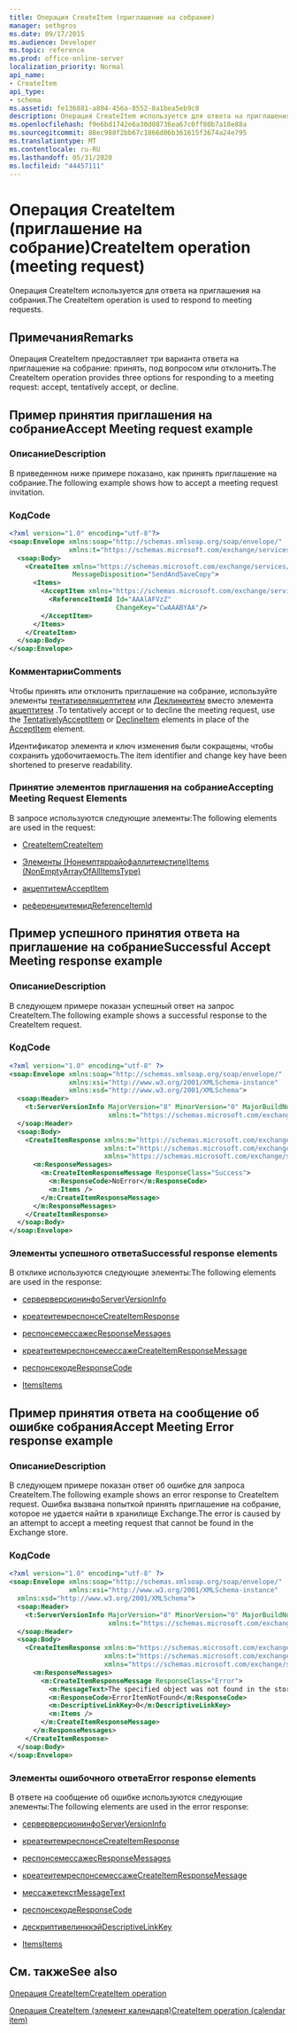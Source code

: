 ```yaml
---
title: Операция CreateItem (приглашение на собрание)
manager: sethgros
ms.date: 09/17/2015
ms.audience: Developer
ms.topic: reference
ms.prod: office-online-server
localization_priority: Normal
api_name:
- CreateItem
api_type:
- schema
ms.assetid: fe136881-a804-456a-8552-8a1bea5eb9c8
description: Операция CreateItem используется для ответа на приглашения на собрания.
ms.openlocfilehash: f9e6bd1742e6a30d08736ea67c0ff80b7a18e88a
ms.sourcegitcommit: 88ec988f2bb67c1866d06b361615f3674a24e795
ms.translationtype: MT
ms.contentlocale: ru-RU
ms.lasthandoff: 05/31/2020
ms.locfileid: "44457111"
---
```

# <a name="createitem-operation-meeting-request"></a><span data-ttu-id="668af-103">Операция CreateItem (приглашение на собрание)</span><span class="sxs-lookup"><span data-stu-id="668af-103">CreateItem operation (meeting request)</span></span>

<span data-ttu-id="668af-104">Операция CreateItem используется для ответа на приглашения на собрания.</span><span class="sxs-lookup"><span data-stu-id="668af-104">The CreateItem operation is used to respond to meeting requests.</span></span>
  
## <a name="remarks"></a><span data-ttu-id="668af-105">Примечания</span><span class="sxs-lookup"><span data-stu-id="668af-105">Remarks</span></span>

<span data-ttu-id="668af-106">Операция CreateItem предоставляет три варианта ответа на приглашение на собрание: принять, под вопросом или отклонить.</span><span class="sxs-lookup"><span data-stu-id="668af-106">The CreateItem operation provides three options for responding to a meeting request: accept, tentatively accept, or decline.</span></span> 
  
## <a name="accept-meeting-request-example"></a><span data-ttu-id="668af-107">Пример принятия приглашения на собрание</span><span class="sxs-lookup"><span data-stu-id="668af-107">Accept Meeting request example</span></span>

### <a name="description"></a><span data-ttu-id="668af-108">Описание</span><span class="sxs-lookup"><span data-stu-id="668af-108">Description</span></span>

<span data-ttu-id="668af-109">В приведенном ниже примере показано, как принять приглашение на собрание.</span><span class="sxs-lookup"><span data-stu-id="668af-109">The following example shows how to accept a meeting request invitation.</span></span>
  
### <a name="code"></a><span data-ttu-id="668af-110">Код</span><span class="sxs-lookup"><span data-stu-id="668af-110">Code</span></span>

```XML
<?xml version="1.0" encoding="utf-8"?>
<soap:Envelope xmlns:soap="http://schemas.xmlsoap.org/soap/envelope/"
               xmlns:t="https://schemas.microsoft.com/exchange/services/2006/types">
  <soap:Body>
    <CreateItem xmlns="https://schemas.microsoft.com/exchange/services/2006/messages"
                MessageDisposition="SendAndSaveCopy">
      <Items>
        <AcceptItem xmlns="https://schemas.microsoft.com/exchange/services/2006/types">
          <ReferenceItemId Id="AAAlAFVzZ"
                           ChangeKey="CwAAABYAA"/>
        </AcceptItem>
      </Items>
    </CreateItem>
  </soap:Body>
</soap:Envelope>
```

### <a name="comments"></a><span data-ttu-id="668af-111">Комментарии</span><span class="sxs-lookup"><span data-stu-id="668af-111">Comments</span></span>

<span data-ttu-id="668af-112">Чтобы принять или отклонить приглашение на собрание, используйте элементы [тентативелякцептитем](tentativelyacceptitem.md) или [Деклинеитем](declineitem.md) вместо элемента [акцептитем](acceptitem.md) .</span><span class="sxs-lookup"><span data-stu-id="668af-112">To tentatively accept or to decline the meeting request, use the [TentativelyAcceptItem](tentativelyacceptitem.md) or [DeclineItem](declineitem.md) elements in place of the [AcceptItem](acceptitem.md) element.</span></span> 
  
<span data-ttu-id="668af-113">Идентификатор элемента и ключ изменения были сокращены, чтобы сохранить удобочитаемость.</span><span class="sxs-lookup"><span data-stu-id="668af-113">The item identifier and change key have been shortened to preserve readability.</span></span>
  
### <a name="accepting-meeting-request-elements"></a><span data-ttu-id="668af-114">Принятие элементов приглашения на собрание</span><span class="sxs-lookup"><span data-stu-id="668af-114">Accepting Meeting Request Elements</span></span>

<span data-ttu-id="668af-115">В запросе используются следующие элементы:</span><span class="sxs-lookup"><span data-stu-id="668af-115">The following elements are used in the request:</span></span>
  
- [<span data-ttu-id="668af-116">CreateItem</span><span class="sxs-lookup"><span data-stu-id="668af-116">CreateItem</span></span>](createitem.md)
    
- [<span data-ttu-id="668af-117">Элементы (Нонемптяррайофаллитемстипе)</span><span class="sxs-lookup"><span data-stu-id="668af-117">Items (NonEmptyArrayOfAllItemsType)</span></span>](items-nonemptyarrayofallitemstype.md)
    
- [<span data-ttu-id="668af-118">акцептитем</span><span class="sxs-lookup"><span data-stu-id="668af-118">AcceptItem</span></span>](acceptitem.md)
    
- [<span data-ttu-id="668af-119">референцеитемид</span><span class="sxs-lookup"><span data-stu-id="668af-119">ReferenceItemId</span></span>](referenceitemid.md)
    
## <a name="successful-accept-meeting-response-example"></a><span data-ttu-id="668af-120">Пример успешного принятия ответа на приглашение на собрание</span><span class="sxs-lookup"><span data-stu-id="668af-120">Successful Accept Meeting response example</span></span>

### <a name="description"></a><span data-ttu-id="668af-121">Описание</span><span class="sxs-lookup"><span data-stu-id="668af-121">Description</span></span>

<span data-ttu-id="668af-122">В следующем примере показан успешный ответ на запрос CreateItem.</span><span class="sxs-lookup"><span data-stu-id="668af-122">The following example shows a successful response to the CreateItem request.</span></span>
  
### <a name="code"></a><span data-ttu-id="668af-123">Код</span><span class="sxs-lookup"><span data-stu-id="668af-123">Code</span></span>

```XML
<?xml version="1.0" encoding="utf-8" ?>
<soap:Envelope xmlns:soap="http://schemas.xmlsoap.org/soap/envelope/" 
               xmlns:xsi="http://www.w3.org/2001/XMLSchema-instance" 
               xmlns:xsd="http://www.w3.org/2001/XMLSchema">
  <soap:Header>
    <t:ServerVersionInfo MajorVersion="8" MinorVersion="0" MajorBuildNumber="685" MinorBuildNumber="8" 
                         xmlns:t="https://schemas.microsoft.com/exchange/services/2006/types" />
  </soap:Header>
  <soap:Body>
    <CreateItemResponse xmlns:m="https://schemas.microsoft.com/exchange/services/2006/messages" 
                        xmlns:t="https://schemas.microsoft.com/exchange/services/2006/types" 
                        xmlns="https://schemas.microsoft.com/exchange/services/2006/messages">
      <m:ResponseMessages>
        <m:CreateItemResponseMessage ResponseClass="Success">
          <m:ResponseCode>NoError</m:ResponseCode>
          <m:Items />
        </m:CreateItemResponseMessage>
      </m:ResponseMessages>
    </CreateItemResponse>
  </soap:Body>
</soap:Envelope>
```

### <a name="successful-response-elements"></a><span data-ttu-id="668af-124">Элементы успешного ответа</span><span class="sxs-lookup"><span data-stu-id="668af-124">Successful response elements</span></span>

<span data-ttu-id="668af-125">В отклике используются следующие элементы:</span><span class="sxs-lookup"><span data-stu-id="668af-125">The following elements are used in the response:</span></span>
  
- [<span data-ttu-id="668af-126">серверверсионинфо</span><span class="sxs-lookup"><span data-stu-id="668af-126">ServerVersionInfo</span></span>](serverversioninfo.md)
    
- [<span data-ttu-id="668af-127">креатеитемреспонсе</span><span class="sxs-lookup"><span data-stu-id="668af-127">CreateItemResponse</span></span>](createitemresponse.md)
    
- [<span data-ttu-id="668af-128">респонсемессажес</span><span class="sxs-lookup"><span data-stu-id="668af-128">ResponseMessages</span></span>](responsemessages.md)
    
- [<span data-ttu-id="668af-129">креатеитемреспонсемессаже</span><span class="sxs-lookup"><span data-stu-id="668af-129">CreateItemResponseMessage</span></span>](createitemresponsemessage.md)
    
- [<span data-ttu-id="668af-130">респонсекоде</span><span class="sxs-lookup"><span data-stu-id="668af-130">ResponseCode</span></span>](responsecode.md)
    
- [<span data-ttu-id="668af-131">Items</span><span class="sxs-lookup"><span data-stu-id="668af-131">Items</span></span>](items.md)
    
## <a name="accept-meeting-error-response-example"></a><span data-ttu-id="668af-132">Пример принятия ответа на сообщение об ошибке собрания</span><span class="sxs-lookup"><span data-stu-id="668af-132">Accept Meeting Error response example</span></span>

### <a name="description"></a><span data-ttu-id="668af-133">Описание</span><span class="sxs-lookup"><span data-stu-id="668af-133">Description</span></span>

<span data-ttu-id="668af-134">В следующем примере показан ответ об ошибке для запроса CreateItem.</span><span class="sxs-lookup"><span data-stu-id="668af-134">The following example shows an error response to CreateItem request.</span></span> <span data-ttu-id="668af-135">Ошибка вызвана попыткой принять приглашение на собрание, которое не удается найти в хранилище Exchange.</span><span class="sxs-lookup"><span data-stu-id="668af-135">The error is caused by an attempt to accept a meeting request that cannot be found in the Exchange store.</span></span>
  
### <a name="code"></a><span data-ttu-id="668af-136">Код</span><span class="sxs-lookup"><span data-stu-id="668af-136">Code</span></span>

```XML
<?xml version="1.0" encoding="utf-8" ?>
<soap:Envelope xmlns:soap="http://schemas.xmlsoap.org/soap/envelope/" 
               xmlns:xsi="http://www.w3.org/2001/XMLSchema-instance" 
  xmlns:xsd="http://www.w3.org/2001/XMLSchema">
  <soap:Header>
    <t:ServerVersionInfo MajorVersion="8" MinorVersion="0" MajorBuildNumber="685" MinorBuildNumber="8" 
                         xmlns:t="https://schemas.microsoft.com/exchange/services/2006/types" />
  </soap:Header>
  <soap:Body>
    <CreateItemResponse xmlns:m="https://schemas.microsoft.com/exchange/services/2006/messages" 
                        xmlns:t="https://schemas.microsoft.com/exchange/services/2006/types" 
                        xmlns="https://schemas.microsoft.com/exchange/services/2006/messages">
      <m:ResponseMessages>
        <m:CreateItemResponseMessage ResponseClass="Error">
          <m:MessageText>The specified object was not found in the store.</m:MessageText>
          <m:ResponseCode>ErrorItemNotFound</m:ResponseCode>
          <m:DescriptiveLinkKey>0</m:DescriptiveLinkKey>
          <m:Items />
        </m:CreateItemResponseMessage>
      </m:ResponseMessages>
    </CreateItemResponse>
  </soap:Body>
</soap:Envelope>
```

### <a name="error-response-elements"></a><span data-ttu-id="668af-137">Элементы ошибочного ответа</span><span class="sxs-lookup"><span data-stu-id="668af-137">Error response elements</span></span>

<span data-ttu-id="668af-138">В ответе на сообщение об ошибке используются следующие элементы:</span><span class="sxs-lookup"><span data-stu-id="668af-138">The following elements are used in the error response:</span></span>
  
- [<span data-ttu-id="668af-139">серверверсионинфо</span><span class="sxs-lookup"><span data-stu-id="668af-139">ServerVersionInfo</span></span>](serverversioninfo.md)
    
- [<span data-ttu-id="668af-140">креатеитемреспонсе</span><span class="sxs-lookup"><span data-stu-id="668af-140">CreateItemResponse</span></span>](createitemresponse.md)
    
- [<span data-ttu-id="668af-141">респонсемессажес</span><span class="sxs-lookup"><span data-stu-id="668af-141">ResponseMessages</span></span>](responsemessages.md)
    
- [<span data-ttu-id="668af-142">креатеитемреспонсемессаже</span><span class="sxs-lookup"><span data-stu-id="668af-142">CreateItemResponseMessage</span></span>](createitemresponsemessage.md)
    
- [<span data-ttu-id="668af-143">мессажетекст</span><span class="sxs-lookup"><span data-stu-id="668af-143">MessageText</span></span>](messagetext.md)
    
- [<span data-ttu-id="668af-144">респонсекоде</span><span class="sxs-lookup"><span data-stu-id="668af-144">ResponseCode</span></span>](responsecode.md)
    
- [<span data-ttu-id="668af-145">дескриптивелинккэй</span><span class="sxs-lookup"><span data-stu-id="668af-145">DescriptiveLinkKey</span></span>](descriptivelinkkey.md)
    
- [<span data-ttu-id="668af-146">Items</span><span class="sxs-lookup"><span data-stu-id="668af-146">Items</span></span>](items.md)
    
## <a name="see-also"></a><span data-ttu-id="668af-147">См. также</span><span class="sxs-lookup"><span data-stu-id="668af-147">See also</span></span>



[<span data-ttu-id="668af-148">Операция CreateItem</span><span class="sxs-lookup"><span data-stu-id="668af-148">CreateItem operation</span></span>](createitem-operation.md)
  
[<span data-ttu-id="668af-149">Операция CreateItem (элемент календаря)</span><span class="sxs-lookup"><span data-stu-id="668af-149">CreateItem operation (calendar item)</span></span>](createitem-operation-calendar-item.md)

